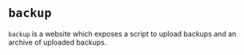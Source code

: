 # `backup`

`backup` is a website which exposes a script to upload backups and an archive of
uploaded backups.
